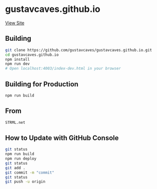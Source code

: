 gustavcaves.github.io
=========

[View Site](https://gustavcaves.github.io/)

Building
--------

```bash
git clone https://github.com/gustavcaves/gustavcaves.github.io.git
cd gustavcaves.github.io
npm install
npm run dev
# Open localhost:4003/index-dev.html in your browser
```

Building for Production
--------

```bash
npm run build
```

From
--------

```bash
STRML.net
```

How to Update with GitHub Console
--------

```bash
git status
npm run build
npm run deploy
git status
git add .
git commit -m "commit"
git status
git push -u origin
```
